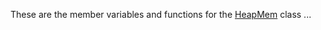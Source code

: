 These are the member variables and functions for the [HeapMem]('https://github.com/J-Obog/heap-sim/blob/main/src/heap.hpp') class ...
